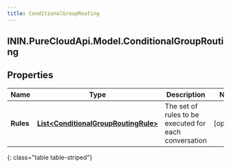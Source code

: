```yaml
---
title: ConditionalGroupRouting
---
```

## ININ.PureCloudApi.Model.ConditionalGroupRouting

## Properties

|Name | Type | Description | Notes|
|------------ | ------------- | ------------- | -------------|
| **Rules** | [**List&lt;ConditionalGroupRoutingRule&gt;**](ConditionalGroupRoutingRule.html) | The set of rules to be executed for each conversation | [optional] |
{: class="table table-striped"}


